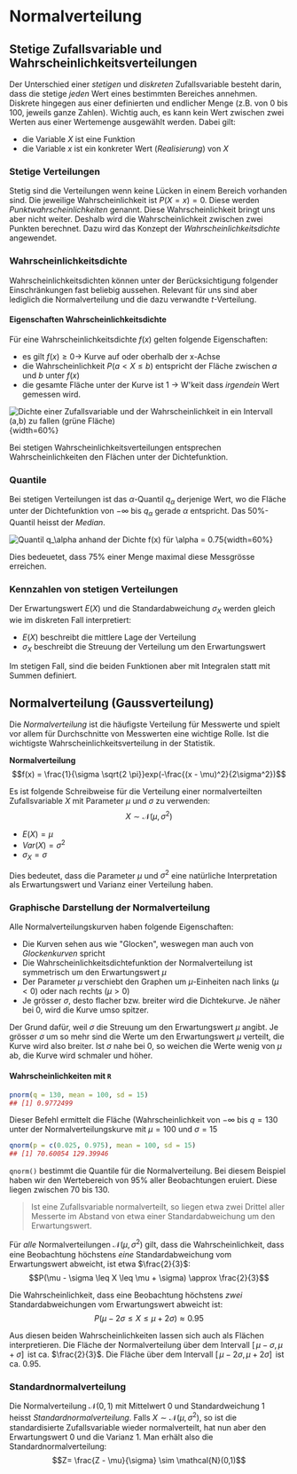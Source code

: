 # Normalverteilung

## Stetige Zufallsvariable und Wahrscheinlichkeitsverteilungen

Der Unterschied einer *stetigen* und *diskreten* Zufallsvariable besteht darin, dass die stetige *jeden* Wert eines bestimmten Bereiches annehmen. Diskrete hingegen aus einer definierten und endlicher Menge (z.B. von 0 bis 100, jeweils ganze Zahlen). Wichtig auch, es kann kein Wert zwischen zwei Werten aus einer Wertemenge ausgewählt werden. Dabei gilt:

* die Variable $X$ ist eine Funktion
* die Variable $x$ ist ein konkreter Wert (*Realisierung*) von $X$

### Stetige Verteilungen

Stetig sind die Verteilungen wenn keine Lücken in einem Bereich vorhanden sind. Die jeweilige Wahrscheinlichkeit ist $P(X=x) = 0$. Diese werden *Punktwahrscheinlichkeiten* genannt. Diese Wahrscheinlichkeit bringt uns aber nicht weiter. Deshalb wird die Wahrscheinlichkeit zwischen zwei Punkten berechnet. Dazu wird das Konzept der *Wahrscheinlichkeitsdichte* angewendet.

### Wahrscheinlichkeitsdichte

Wahrscheinlichkeitsdichten können unter der Berücksichtigung folgender Einschränkungen fast beliebig aussehen. Relevant für uns sind aber lediglich die Normalverteilung und die dazu verwandte $t$-Verteilung.

#### Eigenschaften Wahrscheinlichkeitsdichte

Für eine Wahrscheinlichkeitsdichte $f(x)$ gelten folgende Eigenschaften:

* es gilt $f(x) \geq 0 \longrightarrow$ Kurve auf oder oberhalb der x-Achse
* die Wahrscheinlichkeit $P(a < X \leq b)$ entspricht der Fläche zwischen $a$ und $b$ unter $f(x)$
* die gesamte Fläche unter der Kurve ist 1 $\longrightarrow$ W'keit dass *irgendein* Wert gemessen wird.

![Dichte einer Zufallsvariable und der Wahrscheinlichkeit in ein Intervall $(a,b)$ zu fallen (grüne Fläche)](dichte_zv.png){width=60%}

Bei stetigen Wahrscheinlichkeitsverteilungen entsprechen Wahrscheinlichkeiten den Flächen unter der Dichtefunktion.

### Quantile

Bei stetigen Verteilungen ist das $\alpha$-Quantil $q_\alpha$ derjenige Wert, wo die Fläche unter der Dichtefunktion von $-\infty$ bis $q_\alpha$ gerade $\alpha$ entspricht. Das 50%-Quantil heisst der *Median*.

![Quantil $q_\alpha$ anhand der Dichte $f(x)$ für $\alpha = 0.75$](quantil.png){width=60%}

Dies bedeuetet, dass 75% einer Menge maximal diese Messgrösse erreichen.

### Kennzahlen von stetigen Verteilungen

Der Erwartungswert $E(X)$ und die Standardabweichung $\sigma_X$ werden gleich wie im diskreten Fall interpretiert:

* $E(X)$ beschreibt die mittlere Lage der Verteilung
* $\sigma_X$ beschreibt die Streuung der Verteilung um den Erwartungswert

Im stetigen Fall, sind die beiden Funktionen aber mit Integralen statt mit Summen definiert.

## Normalverteilung (Gaussverteilung)

Die *Normalverteilung* ist die häufigste Verteilung für Messwerte und spielt vor allem für Durchschnitte von Messwerten eine wichtige Rolle. Ist die wichtigste Wahrscheinlichkeitsverteilung in der Statistik.

**Normalverteilung**
$$f(x) = \frac{1}{\sigma \sqrt{2 \pi}}exp(-\frac{(x - \mu)^2}{2\sigma^2})$$

Es ist folgende Schreibweise für die Verteilung einer normalverteilten Zufallsvariable $X$ mit Parameter $\mu$ und $\sigma$ zu verwenden:
$$X \sim \mathcal{N} (\mu, \sigma^2)$$

* $E(X) = \mu$
* $Var(X) = \sigma^2$
* $\sigma_X = \sigma$

Dies bedeutet, dass die Parameter $\mu$ und $\sigma^2$ eine natürliche Interpretation als Erwartungswert und Varianz einer Verteilung haben.

### Graphische Darstellung der Normalverteilung

Alle Normalverteilungskurven haben folgende Eigenschaften:

* Die Kurven sehen aus wie "Glocken", weswegen man auch von *Glockenkurven* spricht
* Die Wahrscheinlichkeitsdichtefunktion der Normalverteilung ist symmetrisch um den Erwartungswert $\mu$
* Der Parameter $\mu$ verschiebt den Graphen um $\mu$-Einheiten nach links $(\mu < 0)$ oder nach rechts $(\mu > 0)$
* Je grösser $\sigma$, desto flacher bzw. breiter wird die Dichtekurve. Je näher bei 0, wird die Kurve umso spitzer.

Der Grund dafür, weil $\sigma$ die Streuung um den Erwartungswert $\mu$ angibt. Je grösser $\sigma$ um so mehr sind die Werte um den Erwartungswert $\mu$ verteilt, die Kurve wird also breiter. Ist $\sigma$ nahe bei 0, so weichen die Werte wenig von $\mu$ ab, die Kurve wird schmaler und höher.

#### Wahrscheinlichkeiten mit `R`

```{.r .numberLines}
pnorm(q = 130, mean = 100, sd = 15)
## [1] 0.9772499
```

Dieser Befehl ermittelt die Fläche (Wahrscheinlichkeit von $-\infty$ bis $q=130$ unter der Normalverteilungskurve mit $\mu = 100$ und $\sigma = 15$

```{.r .numberLines}
qnorm(p = c(0.025, 0.975), mean = 100, sd = 15)
## [1] 70.60054 129.39946
```

`qnorm()` bestimmt die Quantile für die Normalverteilung. Bei diesem Beispiel haben wir den Wertebereich von 95% aller Beobachtungen eruiert. Diese liegen zwischen 70 bis 130.

> Ist eine Zufallsvariable normalverteilt, so liegen etwa zwei Drittel aller Messerte im Abstand von etwa einer Standardabweichung um den Erwartungswert.

Für *alle* Normalverteilungen $\mathcal{N}(\mu, \sigma^2)$ gilt, dass die Wahrscheinlichkeit, dass eine Beobachtung höchstens *eine* Standardabweichung vom Erwartungswert abweicht, ist etwa $\frac{2}{3}$:
$$P(\mu - \sigma \leq X \leq \mu + \sigma) \approx \frac{2}{3}$$

Die Wahrscheinlichkeit, dass eine Beobachtung höchstens *zwei* Standardabweichungen vom Erwartungswert abweicht ist:
$$P(\mu - 2 \sigma \leq X \leq \mu +2 \sigma) \approx 0.95$$

Aus diesen beiden Wahrscheinlichkeiten lassen sich auch als Flächen interpretieren. Die Fläche der Normalverteilung über dem Intervall $[\,\mu - \sigma, \mu + \sigma ]\,$ ist ca. $\frac{2}{3}$. Die Fläche über dem Intervall $[\, \mu - 2\sigma, \mu +2 \sigma ]\,$ ist ca. $0.95$.

### Standardnormalverteilung

Die Normalverteilung $\mathcal{N}(0,1)$ mit Mittelwert 0 und Standardweichung 1 heisst *Standardnormalverteilung*. Falls $X \sim \mathcal{N} (\mu, \sigma^2)$, so ist die standardisierte Zufallsvariable wieder normalverteilt, hat nun aber den Erwartungswert 0 und die Varianz 1. Man erhält also die Standardnormalverteilung:
$$Z= \frac{Z - \mu}{\sigma} \sim \mathcal{N}(0,1)$$
